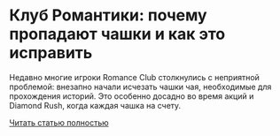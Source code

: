 # Клуб Романтики: почему пропадают чашки и как это исправить



Недавно многие игроки Romance Club столкнулись с неприятной проблемой: внезапно начали исчезать чашки чая, необходимые для прохождения историй. Это особенно досадно во время акций и Diamond Rush, когда каждая чашка на счету.

[Читать статью полностью](https://xyberbara.com/gaming/cups-error-rc/)
